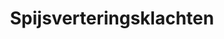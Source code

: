 ---
title: "Spijsverteringsklachten"
summary: Hoe en wat je eet beïnvloedt je spijsvertering en je gezondheid.
weight: 30
---